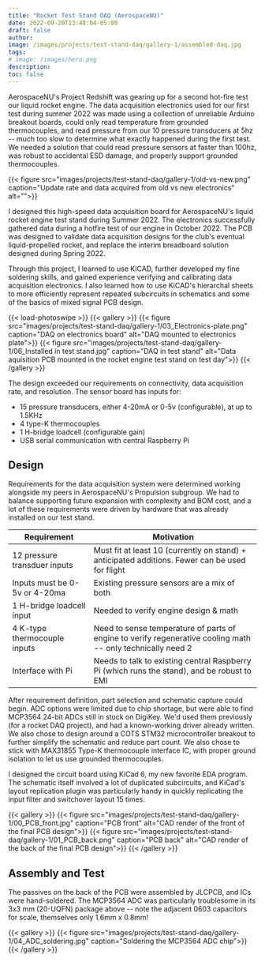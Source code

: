 ```yaml
---
title: "Rocket Test Stand DAQ (AerospaceNU)"
date: 2022-09-20T13:48:04-05:00
draft: false
author:
image: /images/projects/test-stand-daq/gallery-1/assembled-daq.jpg
tags:
# image: /images/hero.png
description:
toc: false
---
```


AerospaceNU's Project Redshift was gearing up for a second hot-fire test our liquid rocket engine. The data acquisition electronics used for our first test during summer 2022 was made using a collection of unreliable Arduino breakout boards, could only read temperature from grounded thermocouples, and read pressure from our 10 pressure transducers at 5hz -- much too slow to determine what exactly happened during the first test. We needed a solution that could read pressure sensors at faster than 100hz, was robust to accidental ESD damage, and properly support grounded thermocouples.

{{< figure src="images/projects/test-stand-daq/gallery-1/old-vs-new.png" caption="Update rate and data acquired from old vs new electronics" alt="">}}

I designed this high-speed data acquisition board for AerospaceNU's liquid rocket engine test stand during Summer 2022. The electronics successfully gathered data during a hotfire test of our engine in October 2022. The PCB was designed to validate data acquisition designs for the club's eventual liquid-propelled rocket, and replace the interim breadboard solution designed during Spring 2022.

Through this project, I learned to use KiCAD, further developed my fine soldering skills, and gained experience verifying and calibrating data acquisition electronics. I also learned how to use KiCAD's hierarchal sheets to more efficiently represent repeated subcircuits in schematics and some of the basics of mixed signal PCB design.

{{< load-photoswipe >}}
{{< gallery >}} 
  {{< figure src="images/projects/test-stand-daq/gallery-1/03_Electronics-plate.png" caption="DAQ on electronics board" alt="DAQ mounted to electronics plate">}}
  {{< figure src="images/projects/test-stand-daq/gallery-1/06_Installed in test stand.jpg" caption="DAQ in test stand" alt="Data aquisition PCB mounted in the rocket engine test stand on test day">}}
{{< /gallery >}}

The design exceeded our requirements on connectivity, data acquisition rate, and resolution. The sensor board has inputs for:

- 15 pressure transducers, either 4-20mA or 0-5v (configurable), at up to 1.5KHz
- 4 type-K thermocouples
- 1 H-bridge loadcell (configurable gain)
- USB serial communication with central Raspberry Pi

## Design

Requirements for the data acquisition system were determined working alongside my peers in AerospaceNU's Propulsion subgroup. We had to balance supporting future expansion with complexity and BOM cost, and a lot of these requirements were driven by hardware that was already installed on our test stand.

| Requirement | Motivation |
| ----------- | ---------- |
| 12 pressure transduer inputs | Must fit at least 10 (currently on stand) + anticipated additions. Fewer can be used for flight |
| Inputs must be 0-5v or 4-20ma | Existing pressure sensors are a mix of both |
| 1 H-bridge loadcell input | Needed to verify engine design & math |
| 4 K-type thermocouple inputs | Need to sense temperature of parts of engine to verify regenerative cooling math -- only technically need 2 |
| Interface with Pi | Needs to talk to existing central Raspberry Pi (which runs the stand), and be robust to EMI |

After requirement definition, part selection and schematic capture could begin. ADC options were limited due to chip shortage, but were able to find MCP3564 24-bit ADCs still in stock on DigiKey. We'd used them previously (for a rocket DAQ project), and had a known-working driver already written. We also chose to design around a COTS STM32 microcontroller breakout to further simplify the schematic and reduce part count. We also chose to stick with MAX31855 Type-K thermocouple interface IC, with proper ground isolation to let us use grounded thermocouples.

I designed the circuit board using KiCad 6, my new favorite EDA program.  The schematic itself involved a lot of duplicated subcircuits, and KiCad's layout replication plugin was particularly handy in quickly replicating the input filter and switchover layout 15 times. 

{{< gallery >}}
  {{< figure src="images/projects/test-stand-daq/gallery-1/00_PCB_front.jpg" caption="PCB front" alt="CAD render of the front of the final PCB design">}}
  {{< figure src="images/projects/test-stand-daq/gallery-1/01_PCB_back.png" caption="PCB back" alt="CAD render of the back of the final PCB design">}}
{{< /gallery >}}

<!-- {{< gallery dir="images/projects/test-stand-daq/gallery-1" />}} {{< load-photoswipe >}} -->

## Assembly and Test

The passives on the back of the PCB were assembled by JLCPCB, and ICs were hand-soldered. The MCP3564 ADC was particularly troublesome in its 3x3 mm (20-UQFN) package above -- note the adjacent 0603 capacitors for scale, themselves only 1.6mm x 0.8mm! 

{{< gallery >}}
{{< figure src="images/projects/test-stand-daq/gallery-1/04_ADC_soldering.jpg" caption="Soldering the MCP3564 ADC chip">}}
{{< /gallery >}}

<!-- More notes on:
- TC RF interference
- MCP3564 soldering debugging
- Embedded code
- Test results -->
